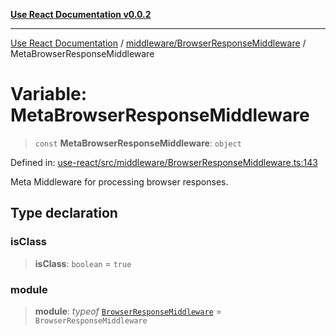 [**Use React Documentation v0.0.2**](../../../README.md)

***

[Use React Documentation](../../../modules.md) / [middleware/BrowserResponseMiddleware](../README.md) / MetaBrowserResponseMiddleware

# Variable: MetaBrowserResponseMiddleware

> `const` **MetaBrowserResponseMiddleware**: `object`

Defined in: [use-react/src/middleware/BrowserResponseMiddleware.ts:143](https://github.com/stonemjs/use-react/blob/a85b32b76e105a7bc655ce084e0841ade8b0df8a/src/middleware/BrowserResponseMiddleware.ts#L143)

Meta Middleware for processing browser responses.

## Type declaration

### isClass

> **isClass**: `boolean` = `true`

### module

> **module**: *typeof* [`BrowserResponseMiddleware`](../classes/BrowserResponseMiddleware.md) = `BrowserResponseMiddleware`
